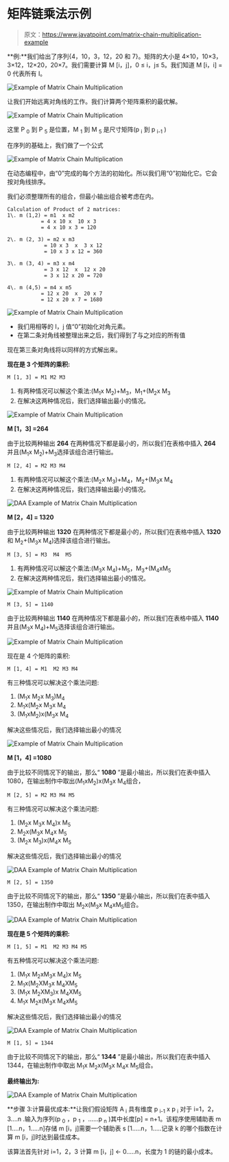 # 矩阵链乘法示例

> 原文：<https://www.javatpoint.com/matrix-chain-multiplication-example>

**例:**我们给出了序列{4，10，3，12，20 和 7}。矩阵的大小是 4×10，10×3，3×12，12×20，20×7。我们需要计算 M [i，j]，0 ≤ i，j≤ 5。我们知道 M [i，i] = 0 代表所有 I。

![Example of Matrix Chain Multiplication](img/4fbe79c7b629bc82d5b3cca8fbf664e7.png)

让我们开始远离对角线的工作。我们计算两个矩阵乘积的最优解。

![Example of Matrix Chain Multiplication](img/9cca1a3a8fbe411db70c63ef22ec02e1.png)

这里 P <sub>0</sub> 到 P <sub>5</sub> 是位置，M <sub>1</sub> 到 M <sub>5</sub> 是尺寸矩阵(p <sub>i</sub> 到 p <sub>i-1</sub> )

在序列的基础上，我们做了一个公式

![Example of Matrix Chain Multiplication](img/c0c272158097449c7aea782b88fcd0d4.png)

在动态编程中，由“0”完成的每个方法的初始化。所以我们用“0”初始化它。它会按对角线排序。

我们必须整理所有的组合，但最小输出组合被考虑在内。

```
Calculation of Product of 2 matrices:
1\. m (1,2) = m1  x m2
           = 4 x 10 x  10 x 3
           = 4 x 10 x 3 = 120

2\. m (2, 3) = m2 x m3
            = 10 x 3  x  3 x 12
            = 10 x 3 x 12 = 360

3\. m (3, 4) = m3 x m4 
            = 3 x 12  x  12 x 20
            = 3 x 12 x 20 = 720

4\. m (4,5) = m4 x m5
           = 12 x 20  x  20 x 7
           = 12 x 20 x 7 = 1680

```

![Example of Matrix Chain Multiplication](img/44cc89628e8707057e2d995366773d16.png)

*   我们用相等的 I，j 值“0”初始化对角元素。
*   在第二条对角线被整理出来之后，我们得到了与之对应的所有值

现在第三条对角线将以同样的方式解出来。

**现在是 3 个矩阵的乘积:**

```
M [1, 3] = M1 M2 M3

```

1.  有两种情况可以解这个乘法:(M<sub>1</sub>x M<sub>2</sub>)+M<sub>3</sub>，M<sub>1</sub>+(M<sub>2</sub>x M<sub>3</sub>
2.  在解决这两种情况后，我们选择输出最小的情况。

![Example of Matrix Chain Multiplication](img/50dc4a06bd23060d906f3545c3ef053e.png)

**M [1，3] =264**

由于比较两种输出 **264** 在两种情况下都是最小的，所以我们在表格中插入 **264** 并且(M<sub>1</sub>x M<sub>2</sub>)+M<sub>3</sub>选择该组合进行输出。

```
M [2, 4] = M2 M3 M4

```

1.  有两种情况可以解这个乘法:(M<sub>2</sub>x M<sub>3</sub>)+M<sub>4</sub>，M<sub>2</sub>+(M<sub>3</sub>x M<sub>4</sub>
2.  在解决这两种情况后，我们选择输出最小的情况。

![DAA Example of Matrix Chain Multiplication](img/886efe89af7ce1c8fa58d8c89c266e15.png)

**M [2，4] = 1320**

由于比较两种输出 **1320** 在两种情况下都是最小的，所以我们在表格中插入 **1320** 和 M<sub>2</sub>+(M<sub>3</sub>x M<sub>4</sub>)选择该组合进行输出。

```
M [3, 5] = M3  M4  M5

```

1.  有两种情况可以解这个乘法:(M<sub>3</sub>x M<sub>4</sub>)+M<sub>5</sub>，M<sub>3</sub>+(M<sub>4</sub>xM<sub>5</sub>
2.  在解决这两种情况后，我们选择输出最小的情况。

![Example of Matrix Chain Multiplication](img/c60505e47c5acd27d017b2970e6996ea.png)

```
M [3, 5] = 1140

```

由于比较两种输出 **1140** 在两种情况下都是最小的，所以我们在表格中插入 **1140** 并且(M<sub>3</sub>x M<sub>4</sub>)+M<sub>5</sub>选择该组合进行输出。

![Example of Matrix Chain Multiplication](img/c3aa853043e42bceb4bb051d783ae9d2.png)

现在是 4 个矩阵的乘积:

```
M [1, 4] = M1  M2 M3 M4

```

有三种情况可以解决这个乘法问题:

1.  (M<sub>1</sub>x M<sub>2</sub>x M<sub>3</sub>)M<sub>4</sub>
2.  M<sub>1</sub>x(M<sub>2</sub>x M<sub>3</sub>x M<sub>4</sub>
3.  (M<sub>1</sub>xM<sub>2</sub>)x(M<sub>3</sub>x M<sub>4</sub>

解决这些情况后，我们选择输出最小的情况

![Example of Matrix Chain Multiplication](img/37533f035d31dcf6ea77fd91bda98704.png)

**M [1，4] =1080**

由于比较不同情况下的输出，那么“ **1080** ”是最小输出，所以我们在表中插入 1080，在输出制作中取出(M<sub>1</sub>xM<sub>2</sub>)x(M<sub>3</sub>x M<sub>4</sub>组合，

```
M [2, 5] = M2 M3 M4 M5

```

有三种情况可以解决这个乘法问题:

1.  (M<sub>2</sub>x M<sub>3</sub>x M<sub>4</sub>)x M<sub>5</sub>
2.  M<sub>2</sub>x(M<sub>3</sub>x M<sub>4</sub>x M<sub>5</sub>
3.  (M<sub>2</sub>x M<sub>3</sub>)x(M<sub>4</sub>x M<sub>5</sub>

解决这些情况后，我们选择输出最小的情况

![DAA Example of Matrix Chain Multiplication](img/471073b68e403bbb4b0ae1a9ac43c243.png)

```
M [2, 5] = 1350

```

由于比较不同情况下的输出，那么“ **1350** ”是最小输出，所以我们在表中插入 1350，在输出制作中取出 M<sub>2</sub>x(M<sub>3</sub>x M<sub>4</sub>xM<sub>5</sub>组合。

![DAA Example of Matrix Chain Multiplication](img/95ba50623179f90334effc52e2758892.png)

**现在是 5 个矩阵的乘积:**

```
M [1, 5] = M1  M2 M3 M4 M5

```

有五种情况可以解决这个乘法问题:

1.  (M<sub>1</sub>x M<sub>2</sub>xM<sub>3</sub>x M<sub>4</sub>)x M<sub>5</sub>
2.  M<sub>1</sub>x(M<sub>2</sub>XM<sub>3</sub>x M<sub>4</sub>XM<sub>5</sub>
3.  (M<sub>1</sub>x M<sub>2</sub>XM<sub>3</sub>)x M<sub>4</sub>XM<sub>5</sub>
4.  M<sub>1</sub>x M<sub>2</sub>x(M<sub>3</sub>x M<sub>4</sub>xM<sub>5</sub>

解决这些情况后，我们选择输出最小的情况

![DAA Example of Matrix Chain Multiplication](img/5c960df467b311b487b098d406b7c6e3.png)

```
M [1, 5] = 1344

```

由于比较不同情况下的输出，那么“ **1344** ”是最小输出，所以我们在表中插入 1344，在输出制作中取出 M<sub>1</sub>x M<sub>2</sub>x(M<sub>3</sub>x M<sub>4</sub>x M<sub>5</sub>组合。

**最终输出为:**

![DAA Example of Matrix Chain Multiplication](img/75e7d9b0414bb461c56e94cb6954a6b1.png)

**步骤 3:计算最优成本:**让我们假设矩阵 A <sub>i</sub> 具有维度 p <sub>i-1</sub> x p <sub>i</sub> 对于 i=1，2，3....n .输入为序列(p <sub>0</sub> ，p <sub>1</sub> ，......p <sub>n</sub> )其中长度[p] = n+1。该程序使用辅助表 m [1....n，1.....n]存储 m [i，j]需要一个辅助表 s [1.....n，1.....记录 k 的哪个指数在计算 m [i，j]时达到最佳成本。

该算法首先针对 i=1，2，3 计算 m [i，j] ← 0.....n，长度为 1 的链的最小成本。